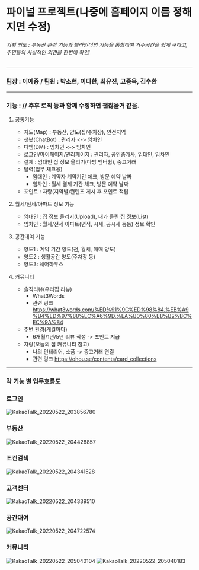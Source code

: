 # 파이널 프로젝트(나중에 홈페이지 이름 정해지면 수정)
###### 기획 의도 : 부동산 관련 기능과 블라인더의 기능을 통합하여 거주공간을 쉽게 구하고, 주민들의 사실적인 의견을 한번에 확인!
- - -
### 팀장 : 이예중 / 팀원 : 박소현, 이다한, 최유진, 고종욱, 김수환
- - - 

### 기능 : // 추후 로직 등과 함께 수정하면 괜찮을거 같음.
1. 공통기능 
    * 지도(Map) : 부동산, 양도(집/주차장), 안전지역
    * 챗봇(ChatBot) : 관리자 <-> 임차인
    * 디엠(DM) : 임차인 <-> 임차인
    * 로그인/마이페이지/관리페이지 : 관리자, 공인중개사, 임대인, 임차인
    * 결제 : 임대인 집 정보 올리기(다방 멤버쉽), 중고거래
    * 달력(업무 체크용)
        * 임대인 : 계약자 계약기간 체크, 방문 예약 날짜
        * 임차인 : 월세 결제 기간 체크, 방문 예약 날짜
    * 포인트 : 자랑(지역별)컨텐츠 게시 후 포인트 적립

2. 월세/전세/아파트 정보 기능
    * 임대인 : 집 정보 올리기(Upload), 내가 올린 집 정보(List)
    * 임차인 : 월세/전세 아파트(면적, 시세, 공시세 등등) 정보 확인

3. 공간대여 기능 
    * 양도1 : 계약 기간 양도(전, 월세, 매매 양도)
    * 양도2 : 생활공간 양도(주차장 등)
    * 양도3: 쉐어하우스

4. 커뮤니티
    * 솔직리뷰(우리집 리뷰)
        * What3Words
        * 관련 링크<https://what3words.com/%ED%91%9C%ED%98%84.%EB%A9%B4%ED%97%88%EC%A6%9D.%EA%B0%80%EB%B2%BC%EC%9A%B4> 
    * 주변 환경(개월마다)
        * 6개월/1년/5년 리뷰 작성 -> 포인트 지급
    * 자랑(오늘의 집 커뮤니티 참고)
        * 나의 인테리어, 소품 -> 중고거래 연결
        * 관련 링크 <https://ohou.se/contents/card_collections>

- - -

### 각 기능 별 업무흐름도

### 로그인
![KakaoTalk_20220522_203856780](https://user-images.githubusercontent.com/97085193/169723036-bf299899-d6d4-473a-ab96-5cec74446f95.png)
### 부동산
![KakaoTalk_20220522_204428857](https://user-images.githubusercontent.com/97085193/169723052-c7d90643-6d60-4b95-bdf2-9ac82a375c6e.jpg)
### 조건검색
![KakaoTalk_20220522_204341528](https://user-images.githubusercontent.com/97085193/169723072-6e6d9545-1358-4bf6-910f-340e2e69f149.png)
### 고객센터
![KakaoTalk_20220522_204339510](https://user-images.githubusercontent.com/97085193/169723085-f31c1c67-5081-425c-bdf6-9b8c64ee0685.png)
### 공간대여
![KakaoTalk_20220522_204722574](https://user-images.githubusercontent.com/97085193/169723102-92469836-e5ee-4bd4-a42f-e0c9cbabaa90.png)
### 커뮤니티
![KakaoTalk_20220522_205040104](https://user-images.githubusercontent.com/97085193/169723133-222a385c-2622-4549-ba30-910ab8fe4570.png)
![KakaoTalk_20220522_205040183](https://user-images.githubusercontent.com/97085193/169723136-11a198f4-03eb-4cd8-b96f-cc93a64ceb78.png)




